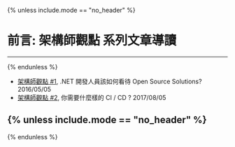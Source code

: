 {% unless include.mode == "no_header" %}
# 前言: 架構師觀點 系列文章導讀
-----
{% endunless %}

- [架構師觀點 #1](/2016/05/05/archview-net-open-source/), .NET 開發人員該如何看待 Open Source Solutions? 2016/05/05
- [架構師觀點 #2](/2017/08/05/what-cicd-do-you-need/), 你需要什麼樣的 CI / CD ? 2017/08/05

{% unless include.mode == "no_header" %}
-----
{% endunless %}
